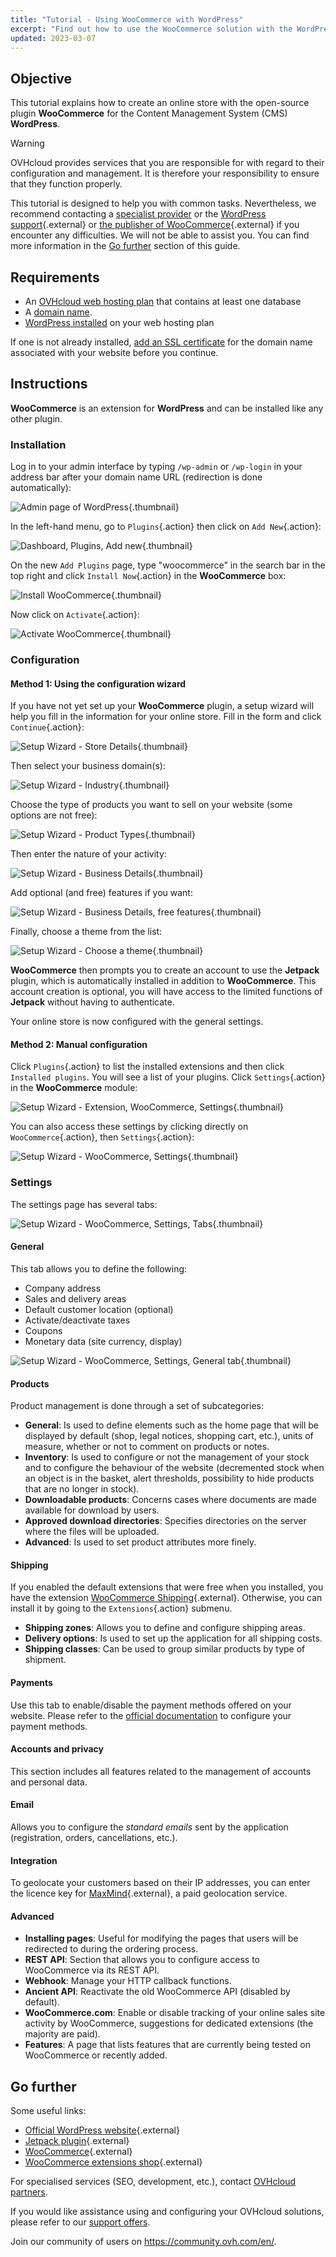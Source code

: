 ```yaml
---
title: "Tutorial - Using WooCommerce with WordPress"
excerpt: "Find out how to use the WooCommerce solution with the WordPress CMS"
updated: 2023-03-07
---
```


## Objective

This tutorial explains how to create an online store with the open-source plugin **WooCommerce** for the Content Management System (CMS) **WordPress**. 

> [!warning]
>
> OVHcloud provides services that you are responsible for with regard to their configuration and management. It is therefore your responsibility to ensure that they function properly.
>
> This tutorial is designed to help you with common tasks. Nevertheless, we recommend contacting a [specialist provider](partner.) or the [WordPress support](https://wordpress.com/support/){.external} or [the publisher of WooCommerce](https://woocommerce.com/){.external} if you encounter any difficulties. We will not be able to assist you. You can find more information in the [Go further](wordpress-woocommerce-first-steps_#go-further.) section of this guide.
>

## Requirements

- An [OVHcloud web hosting plan](hosting.)  that contains at least one database
- A [domain name](domains.).
- [WordPress installed](cms_install_1_click_modules1.) on your web hosting plan

If one is not already installed, [add an SSL certificate](ssl-activate-https-website#step-1-activate-the-ssl-certificate-on-the-web-hosting-plan.) for the domain name associated with your website before you continue.
  
## Instructions
  
**WooCommerce** is an extension for **WordPress** and can be installed like any other plugin.

### Installation

Log in to your admin interface by typing `/wp-admin` or `/wp-login` in your address bar after your domain name URL (redirection is done automatically):

![Admin page of WordPress](admin-login.png){.thumbnail}

In the left-hand menu, go to `Plugins`{.action} then click on `Add New`{.action}:

![Dashboard, Plugins, Add new](plugins.png){.thumbnail}

On the new `Add Plugins` page, type "woocommerce" in the search bar in the top right and click `Install Now`{.action} in the **WooCommerce** box:

![Install WooCommerce](add-plugin-woocommerce-install-now.png){.thumbnail}

Now click on `Activate`{.action}:

![Activate WooCommerce](add-plugin-woocommerce-activate.png){.thumbnail}

### Configuration 

#### Method 1: Using the configuration wizard

If you have not yet set up your **WooCommerce** plugin, a setup wizard will help you fill in the information for your online store. Fill in the form and click `Continue`{.action}:

![Setup Wizard - Store Details](woocommerce-store-details.png){.thumbnail}

Then select your business domain(s):

![Setup Wizard - Industry](woocommerce-industry.png){.thumbnail}

Choose the type of products you want to sell on your website (some options are not free):

![Setup Wizard - Product Types](woocommerce-product-types.png){.thumbnail}

Then enter the nature of your activity:

![Setup Wizard - Business Details](woocommerce-business-details.png){.thumbnail}

Add optional (and free) features if you want:

![Setup Wizard - Business Details, free features](woocommerce-business-details-2.png){.thumbnail}

Finally, choose a theme from the list:

![Setup Wizard - Choose a theme](woocommerce-theme.png){.thumbnail}

**WooCommerce** then prompts you to create an account to use the **Jetpack** plugin, which is automatically installed in addition to **WooCommerce**. This account creation is optional, you will have access to the limited functions of **Jetpack** without having to authenticate.

Your online store is now configured with the general settings.

#### Method 2: Manual configuration

Click `Plugins`{.action} to list the installed extensions and then click `Installed plugins`. You will see a list of your plugins. Click `Settings`{.action} in the **WooCommerce** module:

![Setup Wizard - Extension, WooCommerce, Settings](plugins-woocommerce.png){.thumbnail}

You can also access these settings by clicking directly on `WooCommerce`{.action}, then `Settings`{.action}:

![Setup Wizard - WooCommerce, Settings](dashboard-woocommerce-settings.png){.thumbnail}

### Settings

The settings page has several tabs:

![Setup Wizard - WooCommerce, Settings, Tabs](woocommerce-general.png){.thumbnail}

#### General

This tab allows you to define the following:

- Company address
- Sales and delivery areas
- Default customer location (optional)
- Activate/deactivate taxes
- Coupons
- Monetary data (site currency, display)

![Setup Wizard - WooCommerce, Settings, General tab](woocommerce-general-currency.png){.thumbnail}

#### Products

Product management is done through a set of subcategories:

- **General**: Is used to define elements such as the home page that will be displayed by default (shop, legal notices, shopping cart, etc.), units of measure, whether or not to comment on products or notes.
- **Inventory**: Is used to configure or not the management of your stock and to configure the behaviour of the website (decremented stock when an object is in the basket, alert thresholds, possibility to hide products that are no longer in stock).
- **Downloadable products**: Concerns cases where documents are made available for download by users.
- **Approved download directories**: Specifies directories on the server where the files will be uploaded.
- **Advanced**: Is used to set product attributes more finely.

#### Shipping

If you enabled the default extensions that were free when you installed, you have the extension [WooCommerce Shipping](https://woocommerce.com/woocommerce-shipping/){.external}. Otherwise, you can install it by going to the `Extensions`{.action} submenu.

- **Shipping zones**: Allows you to define and configure shipping areas.
- **Delivery options**: Is used to set up the application for all shipping costs.
- **Shipping classes**: Can be used to group similar products by type of shipment.

#### Payments

Use this tab to enable/disable the payment methods offered on your website. Please refer to the [official documentation](https://woocommerce.com/document/payments/) to configure your payment methods.

#### Accounts and privacy

This section includes all features related to the management of accounts and personal data.

#### Email

Allows you to configure the *standard emails* sent by the application (registration, orders, cancellations, etc.).

#### Integration

To geolocate your customers based on their IP addresses, you can enter the licence key for [MaxMind](https://www.maxmind.com/){.external}, a paid geolocation service.

#### Advanced

- **Installing pages**: Useful for modifying the pages that users will be redirected to during the ordering process.
- **REST API**: Section that allows you to configure access to WooCommerce via its REST API.
- **Webhook**: Manage your HTTP callback functions.
- **Ancient API**: Reactivate the old WooCommerce API (disabled by default).
- **WooCommerce.com**: Enable or disable tracking of your online sales site activity by WooCommerce, suggestions for dedicated extensions (the majority are paid).
- **Features**: A page that lists features that are currently being tested on WooCommerce or recently added.
  
## Go further <a name="go-further"></a>

Some useful links:

- [Official WordPress website](https://wordpress.org){.external}
- [Jetpack plugin](https://jetpack.com/){.external}
- [WooCommerce](https://woocommerce.com/){.external}
- [WooCommerce extensions shop](https://woocommerce.com/products/){.external}

For specialised services (SEO, development, etc.), contact [OVHcloud partners](partner.).

If you would like assistance using and configuring your OVHcloud solutions, please refer to our [support offers](support.).

Join our community of users on <https://community.ovh.com/en/>.
